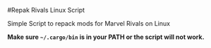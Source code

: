 #Repak Rivals Linux Script

Simple Script to repack mods for Marvel Rivals on Linux

**Make sure `~/.cargo/bin` is in your PATH or the script will not work.**